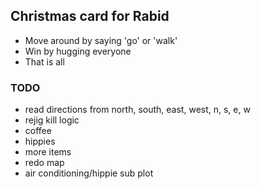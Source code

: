 ## Christmas card for Rabid

* Move around by saying 'go' or 'walk'
* Win by hugging everyone
* That is all

### TODO

* read directions from north, south, east, west, n, s, e, w
* rejig kill logic
* coffee
* hippies
* more items
* redo map
* air conditioning/hippie sub plot